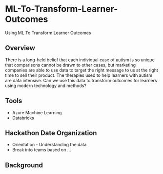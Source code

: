 # ML-To-Transform-Learner-Outcomes
Using ML To Transform Learner Outcomes

## Overview
There is a long-held belief that each individual case of autism is so unique that comparisons cannot be drawn to other cases, but marketing companies are able to use data to target the right message to us at the right time to sell their product. The therapies used to help learners with autism are data intensive. Can we use this data to transform outcomes for learners using modern technology and methods?


## Tools

- Azure Machine Learning
- Databricks

## Hackathon Date Organization

- Orientation - Understanding the data
- Break into teams based on ...

## Background

